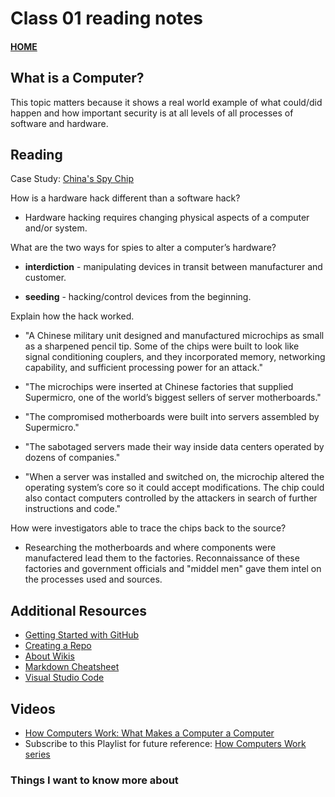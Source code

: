 # Class 01 reading notes

#### [HOME](https://cesarderio.github.io/reading-notes/)

## What is a Computer?

This topic matters because it shows a real world example of what could/did happen and how important security is at all levels of all processes of software and hardware.

## Reading

Case Study: [China's Spy Chip](https://www.bloomberg.com/news/features/2018-10-04/the-big-hack-how-china-used-a-tiny-chip-to-infiltrate-america-s-top-companies)

How is a hardware hack different than a software hack?

* Hardware hacking requires changing physical aspects of a computer and/or system.

What are the two ways for spies to alter a computer’s hardware?

* **interdiction** - manipulating devices in transit between manufacturer and customer.

* **seeding** - hacking/control devices from the beginning.

Explain how the hack worked.

* "A Chinese military unit designed and manufactured microchips as small as a sharpened pencil tip. Some of the chips were built to look like signal conditioning couplers, and they incorporated memory, networking capability, and sufficient processing power for an attack."

* "The microchips were inserted at Chinese factories that supplied Supermicro, one of the world’s biggest sellers of server motherboards."

* "The compromised motherboards were built into servers assembled by Supermicro."

* "The sabotaged servers made their way inside data centers operated by dozens of companies."

* "When a server was installed and switched on, the microchip altered the operating system’s core so it could accept modifications. The chip could also contact computers controlled by the attackers in search of further instructions and code."

How were investigators able to trace the chips back to the source?

* Researching the motherboards and where components were manufactered lead them to the factories. Reconnaissance of these factories and government officials and "middel men" gave them intel on the processes used and sources.

## Additional Resources

* [Getting Started with GitHub](https://docs.github.com/en/free-pro-team@latest/github/getting-started-with-github)
* [Creating a Repo](https://docs.github.com/en/get-started/quickstart/create-a-repo)
* [About Wikis](https://docs.github.com/en/communities/documenting-your-project-with-wikis/about-wikis)
* [Markdown Cheatsheet](https://www.markdownguide.org/cheat-sheet/)
* [Visual Studio Code](https://code.visualstudio.com/)

## Videos

* [How Computers Work: What Makes a Computer a Computer](https://www.youtube.com/watch?v=mCq8-xTH7jA&list=PLzdnOPI1iJNcsRwJhvksEo1tJqjIqWbN-&index=3&)
* Subscribe to this Playlist for future reference: [How Computers Work series](https://www.youtube.com/playlist?list=PLzdnOPI1iJNcsRwJhvksEo1tJqjIqWbN-)

### Things I want to know more about
